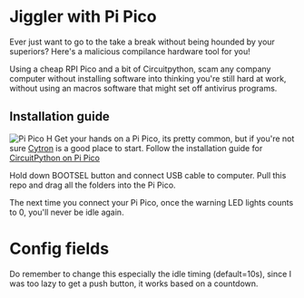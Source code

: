 # Jiggler with Pi Pico

Ever just want to go to the take a break without being hounded by your superiors? Here's a malicious compilance hardware tool for you! 

Using a cheap RPI Pico and a bit of Circuitpython, scam any company computer without installing software into thinking you're still hard at work, without using an macros software that might set off antivirus programs.

## Installation guide

![Pi Pico H](https://static.cytron.io/image/cache/catalog/products/RPI-PICO-H/RPI-PICO-H_a-800x800.jpg)
Get your hands on a Pi Pico, its pretty common, but if you're not sure [Cytron](https://sg.cytron.io/) is a good place to start.
Follow the installation guide for [CircuitPython on Pi Pico](https://circuitpython.org/board/raspberry_pi_pico/)

Hold down BOOTSEL button and connect USB cable to computer.
Pull this repo and drag all the folders into the Pi Pico.

The next time you connect your Pi Pico, once the warning LED lights counts to 0, you'll never be idle again.

# Config fields
Do remember to change this especially the idle timing (default=10s), since I was too lazy to get a push button, it works based on a countdown.

